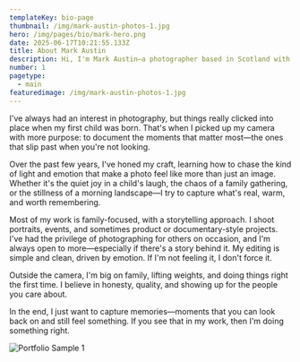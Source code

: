 ```yaml
---
templateKey: bio-page
thumbnail: /img/mark-austin-photos-1.jpg
hero: /img/pages/bio/mark-hero.png
date: 2025-06-17T10:21:55.133Z
title: About Mark Austin
description: Hi, I'm Mark Austin—a photographer based in Scotland with a love for capturing real, candid moments.
number: 1
pagetype:
  - main
featuredimage: /img/mark-austin-photos-1.jpg
---
```

I've always had an interest in photography, but things really clicked into place when my first child was born. That's when I picked up my camera with more purpose: to document the moments that matter most—the ones that slip past when you're not looking.

Over the past few years, I've honed my craft, learning how to chase the kind of light and emotion that make a photo feel like more than just an image. Whether it's the quiet joy in a child's laugh, the chaos of a family gathering, or the stillness of a morning landscape—I try to capture what's real, warm, and worth remembering.

Most of my work is family-focused, with a storytelling approach. I shoot portraits, events, and sometimes product or documentary-style projects. I've had the privilege of photographing for others on occasion, and I'm always open to more—especially if there's a story behind it. My editing is simple and clean, driven by emotion. If I'm not feeling it, I don't force it.

Outside the camera, I'm big on family, lifting weights, and doing things right the first time. I believe in honesty, quality, and showing up for the people you care about.

In the end, I just want to capture memories—moments that you can look back on and still feel something. If you see that in my work, then I'm doing something right.

![Portfolio Sample 1](/img/pages/bio/Contact-DP2.jpg)